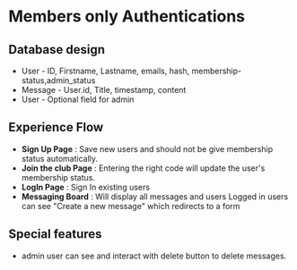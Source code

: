 # Members only Authentications
## Database design
- User - ID, Firstname, Lastname, emails, hash, membership-status,admin_status
- Message - User.id, Title, timestamp, content
- User - Optional field for admin

## Experience Flow
- **Sign Up Page** : Save new users and should not be give membership status
automatically. 
- **Join the club Page** : Entering the right code will update the user's 
membership status. 
- **LogIn Page** : Sign In existing users
- **Messaging Board** : Will display all messages and users Logged in users can see "Create a new message" which redirects to a form


## Special features
- admin user can see and interact with delete button to delete messages.



